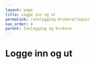 ```yaml
---
layout: page
title: Logge inn og ut
permalink: /innlogging-brukere/login/
nav_order: 4
parent: Innlogging og brukere
---
```


# Logge inn og ut
